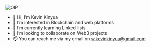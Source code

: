 ![OIP](https://github.com/Kevin-Kinyua/Kevin-Kinyua/assets/21689726/cc27f70d-68ce-4f63-b231-0f17520b16e6)

- 👋 Hi, I’m Kevin Kinyua
- 👀 I’m interested in Blockchain and web platforms 
- 🌱 I’m currently learning Linked lists
- 💞️ I’m looking to collaborate on Web3 projects
- 📫 You can reach me via my email on w.kevinkinyua@gmail.com

<!---
Kevin-Kinyua/Kevin-Kinyua is a ✨ special ✨ repository because its `README.md` (this file) appears on your GitHub profile.
You can click the Preview link to take a look at your changes.
--->

